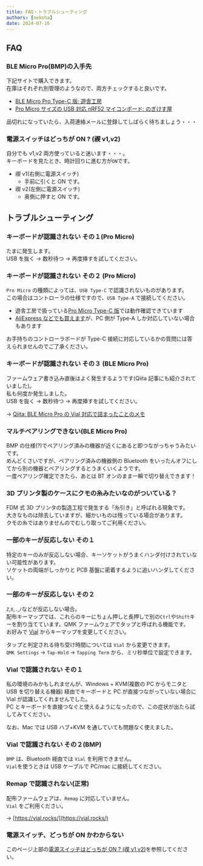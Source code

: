 ```yaml
---
title: FAQ・トラブルシューティング
authors: [nekoha]
date: 2024-07-16
---
```


## FAQ

### BLE Micro Pro(BMP)の入手先

下記サイトで購入できます。  
在庫はそれぞれ別管理のようなので、両方チェックすると良いです。

- [BLE Micro Pro Type-C 版: 遊舎工房](https://shop.yushakobo.jp/products/ble-micro-pro?variant=37665571340449)
- [Pro Micro サイズの USB 対応 nRF52 マイコンボード: のぎけす屋](https://booth.pm/ja/items/1177319)

品切れになっていたら、入荷連絡メールに登録してしばらく待ちましょう・・・

### 電源スイッチはどっちが ON ? (禊 v1,v2)

自分でも v1,v2 両方使っていると迷います・・・。  
キーボードを見たとき、時計回りに進む方が`ON`です。

- 禊 v1(右側に電源スイッチ)
  - 手前に引くと ON です。
- 禊 v2(左側に電源スイッチ)
  - 奥側に押すと ON です。

## トラブルシューティング

### キーボードが認識されない その１(Pro Micro)

たまに発生します。  
USB を抜く → 数秒待つ → 再度挿すを試してください。

### キーボードが認識されない その２ (Pro Micro)

`Pro Micro` の種類によっては、`USB Type-C` で認識されないものがあります。  
この場合はコントローラの仕様ですので、`USB Type-A` で接続してください。

- 遊舎工房で扱っている[Pro Micro Type-C 版](https://shop.yushakobo.jp/products/3905)では動作確認できています
- [AliExpress などでも買えます](https://www.aliexpress.com/item/1005004900131198.html)が、PC 側が Type-A しか対応していない場合もあります

お手持ちのコントローラボードが Type-C 接続に対応しているかの質問には答えられませんのでご了承ください。

### キーボードが認識されない その３ (BLE Micro Pro)

ファームウェア書き込み直後はよく発生するようです(Qiita 記事にも紹介されていました)。  
私も何度か発生しました。  
USB を抜く → 数秒待つ → 再度挿すを試してください。

→ [Qiita: BLE Micro Pro の Vial 対応で詰まったことのメモ](https://qiita.com/unbosoms/items/d408894af1fb3d7295cf)

### マルチペアリングできない(BLE Micro Pro)

BMP の仕様(?)でペアリング済みの機器が近くにあると即つながっちゃうみたいです。  
めんどくさいですが、ペアリング済みの機器側の Bluetooth をいったんオフにしてから別の機器とペアリングするとうまくいくようです。  
一度ペアリング確定できたら、あとは BT オンのまま一瞬で切り替えできます！

### 3D プリンタ製のケースにクモの糸みたいなのがついている？

FDM 式 3D プリンタの製造工程で発生する「糸引き」と呼ばれる現象です。  
大きなものは除去していますが、細かいものは残っている場合があります。  
クモの糸ではありませんのでむしり取ってご利用ください。

### 一部のキーが反応しない その１

特定のキーのみが反応しない場合、キーソケットがうまくハンダ付けされていない可能性があります。  
ソケットの両端がしっかりと PCB 基盤に密着するように追いハンダしてください。

### 一部のキーが反応しない その２

`Z`,`X`,`.`,`/`などが反応しない場合。  
配布キーマップでは、これらのキーにちょん押しと長押しで別の`Ctrl`や`Shift`キーを割り当てています。QMK ファームウェアでタップと呼ばれる機能です。  
お好みで [Vial](https://vial.rocks/) からキーマップを変更してください。

タップと判定される待ち受け時間については `Vial` から変更できます。  
`QMK Settings` → `Tap-Hold` → `Tapping Term` から、ミリ秒単位で設定できます。

### Vial で認識されない その１

私の環境のみかもしれませんが、Windows + KVM(複数の PC からモニタと USB を切り替える機器) 経由でキーボードと PC が直接つながっていない場合に Vial が認識してくれませんでした。  
PC とキーボードを直接つなぐと使えるようになったので、この症状が出たら試してみてください。

なお、Mac では USB ハブ+KVM を通していても問題なく使えました。

### Vial で認識されない その２(BMP)

`BMP` は、Bluetooth 経由では `Vial` を利用できません。  
`Vial`を使うときは USB ケーブルで PC/mac に接続してください。

### Remap で認識されない(正常)

配布ファームウェアは、`Remap` に対応していません。  
`Vial` をご利用ください。

→ [https://vial.rocks/](https://vial.rocks/)

### 電源スイッチ、どっちが ON かわからない

このページ上部の[電源スイッチはどっちが ON ? (禊 v1,v2)](#電源スイッチはどっちが-on--禊-v1v2)を参照してください。

